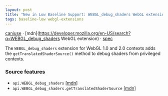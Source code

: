 ```yaml
---
layout: post
title: "New in Low Baseline Support: WEBGL_debug_shaders WebGL extension"
tags: baseline-low webgl-extensions
---
```


[caniuse](https://caniuse.com/?search=webgl-debug-shaders) · [mdn](https://developer.mozilla.org/en-US/search?q=WEBGL_debug_shaders WebGL extension) · [spec](https://registry.khronos.org/webgl/extensions/WEBGL_debug_shaders/)

The `WEBGL_debug_shaders` extension for WebGL 1.0 and 2.0 contexts adds the `getTranslatedShaderSource()` method to debug shaders from privileged contexts.

### Source features

- ``api.WEBGL_debug_shaders`` [[mdn]](https://developer.mozilla.org/en-US/search?q=api.WEBGL_debug_shaders)
- ``api.WEBGL_debug_shaders.getTranslatedShaderSource`` [[mdn]](https://developer.mozilla.org/en-US/search?q=api.WEBGL_debug_shaders.getTranslatedShaderSource)
